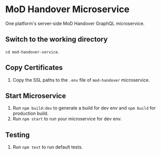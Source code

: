 MoD Handover Microservice
=================================================

One platform's server-side MoD Handover GraphQL microservice.

Switch to the working directory
------------

 `cd mod-handover-service`.

Copy Certificates
------------

  1. Copy the SSL paths to the `.env` file of `mod-handover` microservice.

Start Microservice
------------

  1. Run `npm build:dev` to generate a build for dev env and `npm build` for production build.
  2. Run `npm start` to run your microservice for dev env.

Testing
------------

  1. Run `npm test` to run default tests.
